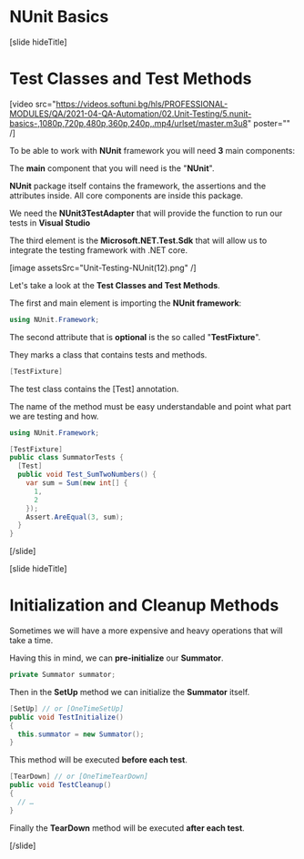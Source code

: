 # NUnit Basics

[slide hideTitle]

# Test Classes and Test Methods

[video src="https://videos.softuni.bg/hls/PROFESSIONAL-MODULES/QA/2021-04-QA-Automation/02.Unit-Testing/5.nunit-basics-,1080p,720p,480p,360p,240p,.mp4/urlset/master.m3u8" poster="" /]

To be able to work with **NUnit** framework you will need **3** main components:

The **main** component that you will need is the "**NUnit**". 

**NUnit** package itself contains the framework, the assertions and the attributes inside. All core components are inside this package.

We need the **NUnit3TestAdapter** that will provide the function to run our tests in **Visual Studio** 

The third element is the **Microsoft.NET.Test.Sdk** that will allow us to integrate the testing framework with .NET core.

[image assetsSrc="Unit-Testing-NUnit(12).png" /]

Let's take a look at the **Test Classes and Test Methods**.

The first and main element is importing the **NUnit framework**:

```csharp
using NUnit.Framework;
```

The second attribute that is **optional** is the so called "**TestFixture**".

They marks a class that contains tests and methods.

```csharp
[TestFixture]
```

The test class contains the \[Test\] annotation.

The name of the method must be easy understandable and point what part we are testing and how.

```csharp
using NUnit.Framework;

[TestFixture]
public class SummatorTests {
  [Test]
  public void Test_SumTwoNumbers() {
    var sum = Sum(new int[] {
      1,
      2
    });
    Assert.AreEqual(3, sum);
  }
}

```


[/slide]

[slide hideTitle]

# Initialization and Cleanup Methods

Sometimes we will have a more expensive and heavy operations that will take a time.

Having this in mind, we can **pre-initialize** our **Summator**.

```csharp
private Summator summator;
```

Then in the **SetUp** method we can initialize the **Summator** itself.

```csharp
[SetUp] // or [OneTimeSetUp]
public void TestInitialize()
{
  this.summator = new Summator();
}

```

This method will be executed **before each test**.

```csharp
[TearDown] // or [OneTimeTearDown]
public void TestCleanup()
{
  // … 
}
```

Finally the **TearDown** method will be executed **after each test**.


[/slide]